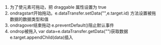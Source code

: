 1. 为了使元素可拖动，把 draggable 属性设置为 true
2. ondragstart开始拖动。e.dataTransfer.setData("",e.target.id) 方法设置被拖数据的数据类型和值
3. ondragover结束拖动 e.preventDefault()阻止默认事件
4. ondrop被拖入 var data=e.dataTransfer.getData("")获取数据 e.target.appendChild(data)插入